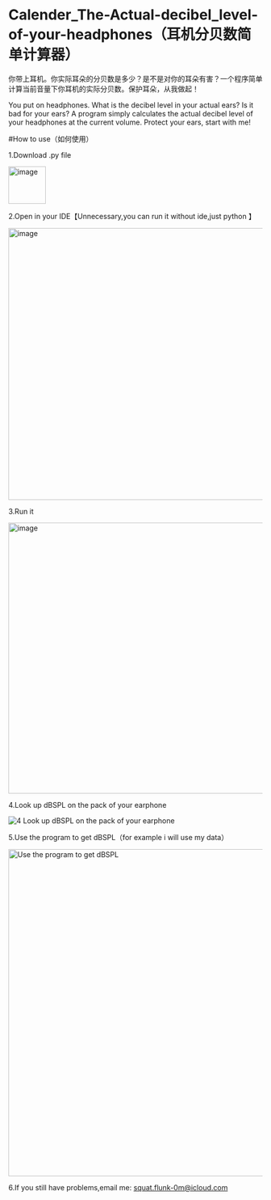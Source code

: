 # Calender_The-Actual-decibel_level-of-your-headphones（耳机分贝数简单计算器）
你带上耳机。你实际耳朵的分贝数是多少？是不是对你的耳朵有害？一个程序简单计算当前音量下你耳机的实际分贝数。保护耳朵，从我做起！

You put on headphones. What is the decibel level in your actual ears? Is it bad for your ears? A program simply calculates the actual decibel level of your headphones at the current volume. Protect your ears, start with me!

#How to use（如何使用）

1.Download .py file

<img width="74" alt="image" src="https://github.com/user-attachments/assets/cb001f64-2e00-40b5-bf2b-28ce873a0eac">

2.Open in your IDE【Unnecessary,you can run it without ide,just python <path>】

<img width="538" alt="image" src="https://github.com/user-attachments/assets/063c8124-820b-4dce-bda0-fd751965fed2">

3.Run it

<img width="536" alt="image" src="https://github.com/user-attachments/assets/bfd4b386-898d-4873-8e59-ef862bd61cb6">

4.Look up dBSPL on the pack of your earphone

![4 Look up dBSPL on the pack of your earphone](https://github.com/user-attachments/assets/81835df0-5513-45da-9300-50534d488438)

5.Use the program to get dBSPL（for example i will use my data）

<img width="647" alt="Use the program to get dBSPL" src="https://github.com/user-attachments/assets/b29f27c6-6b9a-4211-8043-20dec6787e21">

6.If you still have problems,email me:
squat.flunk-0m@icloud.com
